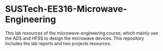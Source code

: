 # SUSTech-EE316-Microwave-Engineering
This lab resources of the microwave-engineering course, which mainly use the ADS and HFSS to design the microwave devices. This repository Includes the lab reports and two projects resources. 
